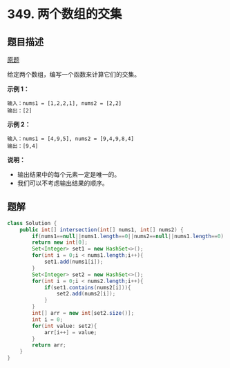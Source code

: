 # 349. 两个数组的交集

## 题目描述

[原题](https://leetcode-cn.com/problems/intersection-of-two-arrays/)

给定两个数组，编写一个函数来计算它们的交集。

**示例 1：**

```text
输入：nums1 = [1,2,2,1], nums2 = [2,2]
输出：[2]
```

**示例 2：**

```text
输入：nums1 = [4,9,5], nums2 = [9,4,9,8,4]
输出：[9,4]
```

**说明：**

* 输出结果中的每个元素一定是唯一的。
* 我们可以不考虑输出结果的顺序。

## 题解

```java
class Solution {
    public int[] intersection(int[] nums1, int[] nums2) {
        if(nums1==null||nums1.length==0||nums2==null||nums1.length==0)
        return new int[0];
        Set<Integer> set1 = new HashSet<>();
        for(int i = 0;i < nums1.length;i++){
            set1.add(nums1[i]);
        }
        Set<Integer> set2 = new HashSet<>();
        for(int i = 0;i < nums2.length;i++){
            if(set1.contains(nums2[i])){
                set2.add(nums2[i]);
            }
        }
        int[] arr = new int[set2.size()];
        int i = 0;
        for(int value: set2){
            arr[i++] = value;
        }
        return arr;
    }
}
```


